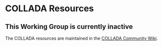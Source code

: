# COLLADA Resources

## This Working Group is currently inactive

The COLLADA resources are maintained in the [COLLADA Community Wiki](https://www.khronos.org/collada/wiki).